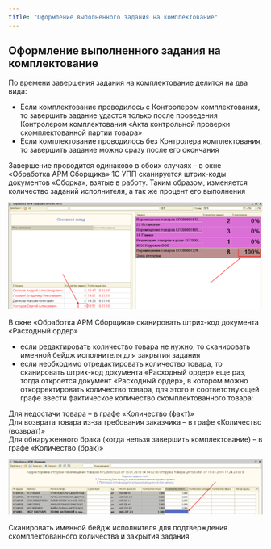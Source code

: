 ```yaml
---
title: "Оформление выполненного задания на комплектование"
---
```


## Оформление выполненного задания на комплектование

По времени завершения задания на комплектование делится на два вида:

- Если комплектование проводилось с Контролером комплектования, то завершить задание удастся только после проведения Контролером комплектования «Акта контрольной проверки скомплектованной партии товара»
- Если комплектование проводилось без Контролера комплектования, то завершить задание можно сразу после его окончания

Завершение проводится одинаково в обоих случаях – в окне «Обработка АРМ Сборщика» 1С УПП сканируется штрих-коды документов «Сборка», взятые в работу. Таким образом, изменяется количество заданий исполнителя, а так же процент его выполнения

![](_attach/lu224723662h9_tmp_cae9640f474d3b81.png)

В окне «Обработка АРМ Сборщика» сканировать штрих-код документа «Расходный ордер»

- если редактировать количество товара не нужно, то сканировать именной бейдж исполнителя для закрытия задания
- если необходимо отредактировать количество товара, то сканировать штрих-код документа «Расходный ордер» еще раз, тогда откроется документ «Расходный ордер», в котором можно откорректировать количество товара, для этого в соответствующей графе ввести фактическое количество скомплектованного товара:

Для недостачи товара – в графе «Количество (факт)»  
Для возврата товара из-за требования заказчика – в графе «Количество (возврат)»  
Для обнаруженного брака (когда нельзя завершить комплектование) – в графе «Количество (брак)»

![](_attach/lu224723662h9_tmp_7991c86da264d871.png)

Сканировать именной бейдж исполнителя для подтверждения скомплектованного количества и закрытия задания